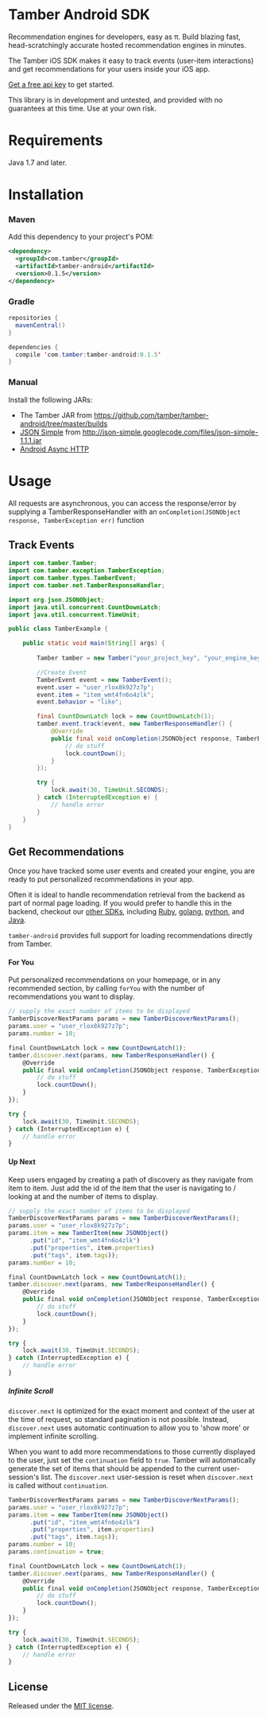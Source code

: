 # Tamber Android SDK

Recommendation engines for developers, easy as π. Build blazing fast, head-scratchingly accurate hosted recommendation engines in minutes.

The Tamber iOS SDK makes it easy to track events (user-item interactions) and get recommendations for your users inside your iOS app. 

[Get a free api key][homepage] to get started.

This library is in development and untested, and provided with no guarantees at this time. Use at your own risk.

# Requirements

Java 1.7 and later.

# Installation

### Maven

Add this dependency to your project's POM:

```xml
<dependency>
  <groupId>com.tamber</groupId>
  <artifactId>tamber-android</artifactId>
  <version>0.1.5</version>
</dependency>
```

### Gradle

```java
repositories {
  mavenCentral()
}

dependencies {
  compile 'com.tamber:tamber-android:0.1.5'
}
```

### Manual

Install the following JARs:

* The Tamber JAR from https://github.com/tamber/tamber-android/tree/master/builds
* [JSON Simple](https://code.google.com/p/json-simple/) from <http://json-simple.googlecode.com/files/json-simple-1.1.1.jar>
* [Android Async HTTP](http://loopj.com/android-async-http/)

# Usage

All requests are asynchronous, you can access the response/error by supplying a TamberResponseHandler with an `onCompletion(JSONObject response, TamberException err)` function

## Track Events

```java
import com.tamber.Tamber;
import com.tamber.exception.TamberException;
import com.tamber.types.TamberEvent;
import com.tamber.net.TamberResponseHandler;

import org.json.JSONObject;
import java.util.concurrent.CountDownLatch;
import java.util.concurrent.TimeUnit;

public class TamberExample {

    public static void main(String[] args) {
        
        Tamber tamber = new Tamber("your_project_key", "your_engine_key");

        //Create Event
        TamberEvent event = new TamberEvent();
        event.user = "user_rlox8k927z7p";
        event.item = "item_wmt4fn6o4zlk";
        event.behavior = "like";

        final CountDownLatch lock = new CountDownLatch(1);
        tamber.event.track(event, new TamberResponseHandler() {
            @Override
            public final void onCompletion(JSONObject response, TamberException err) {
                // do stuff
                lock.countDown();
            }
        });

        try {
            lock.await(30, TimeUnit.SECONDS);
        } catch (InterruptedException e) {
            // handle error
        }
    }
}
```

## Get Recommendations

Once you have tracked some user events and created your engine, you are ready to put personalized recommendations in your app.

Often it is ideal to handle recommendation retrieval from the backend as part of normal page loading. If you would prefer to handle this in the backend, checkout our [other SDKs][sdks], including [Ruby][tamber-ruby], [golang][tamber-go], [python][tamber-python], and [Java][tamber-java].

`tamber-android` provides full support for loading recommendations directly from Tamber.

#### For You

Put personalized recommendations on your homepage, or in any recommended section, by calling `forYou` with the number of recommendations you want to display.

```js
// supply the exact number of items to be displayed
TamberDiscoverNextParams params = new TamberDiscoverNextParams();
params.user = "user_rlox8k927z7p";
params.number = 10;

final CountDownLatch lock = new CountDownLatch(1);
tamber.discover.next(params, new TamberResponseHandler() {
    @Override
    public final void onCompletion(JSONObject response, TamberException err) {
        // do stuff
        lock.countDown();
    }
});

try {
    lock.await(30, TimeUnit.SECONDS);
} catch (InterruptedException e) {
    // handle error
}
```

#### Up Next

Keep users engaged by creating a path of discovery as they navigate from item to item. Just add the id of the item that the user is navigating to / looking at and the number of items to display.

```js
// supply the exact number of items to be displayed
TamberDiscoverNextParams params = new TamberDiscoverNextParams();
params.user = "user_rlox8k927z7p";
params.item = new TamberItem(new JSONObject()
      .put("id", "item_wmt4fn6o4zlk")
      .put("properties", item.properties)
      .put("tags", item.tags));
params.number = 10;

final CountDownLatch lock = new CountDownLatch(1);
tamber.discover.next(params, new TamberResponseHandler() {
    @Override
    public final void onCompletion(JSONObject response, TamberException err) {
        // do stuff
        lock.countDown();
    }
});

try {
    lock.await(30, TimeUnit.SECONDS);
} catch (InterruptedException e) {
    // handle error
}
```

##### Infinite Scroll

`discover.next` is optimized for the exact moment and context of the user at the time of request, so standard pagination is not possible. Instead, `discover.next` uses automatic continuation to allow you to 'show more' or implement infinite scrolling. 

When you want to add more recommendations to those currently displayed to the user, just set the `continuation` field to `true`. Tamber will automatically generate the set of items that should be appended to the current user-session's list. The `discover.next` user-session is reset when `discover.next` is called without `continuation`.

```js
TamberDiscoverNextParams params = new TamberDiscoverNextParams();
params.user = "user_rlox8k927z7p";
params.item = new TamberItem(new JSONObject()
      .put("id", "item_wmt4fn6o4zlk")
      .put("properties", item.properties)
      .put("tags", item.tags));
params.number = 10;
params.continuation = true;

final CountDownLatch lock = new CountDownLatch(1);
tamber.discover.next(params, new TamberResponseHandler() {
    @Override
    public final void onCompletion(JSONObject response, TamberException err) {
        // do stuff
        lock.countDown();
    }
});

try {
    lock.await(30, TimeUnit.SECONDS);
} catch (InterruptedException e) {
    // handle error
}
```

## License

Released under the [MIT license][mit].

[homepage]: https://tamber.com/
[docs]: https://tamber.com/docs/
[dashboard]: https://dashboard.tamber.com/
[quickstart]: https://tamber.com/docs/start/
[sdks]: https://tamber.com/docs/libs/
[tamber-ruby]: https://github.com/tamber/tamber-ruby
[tamber-go]: https://github.com/tamber/tamber-go
[tamber-python]: https://github.com/tamber/tamber-python
[tamber-java]: https://github.com/tamber/tamber-java
[mit]: https://github.com/tamber/tamber.js/blob/master/LICENSE.md